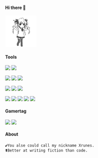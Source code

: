 #### Hi there 👋

<!--
**Xrunes/xrunes** is a ✨ _special_ ✨ repository because its `README.md` (this file) appears on your GitHub profile.

Here are some ideas to get you started:

- 🔭 I’m currently working on ...
- 🌱 I’m currently learning ...
- 👯 I’m looking to collaborate on ...
- 🤔 I’m looking for help with ...
- 💬 Ask me about ...
- 📫 How to reach me: ...
- 😄 Pronouns: ...
- ⚡ Fun fact: ...
-->

<p>
    <img src="https://raw.githubusercontent.com/Xrunes/xrunes/main/Pani_poni_dash.gif" width="100px" height="100px">
</p>

#### Tools

[![](https://img.shields.io/badge/Windows-11-0078D6?style=flat-square&logo=Windows)](https://www.microsoft.com/zh-cn/software-download/windows11)
[![](https://img.shields.io/badge/Ubuntu-20.04%20LTS-E95420?style=flat-square&logo=Ubuntu)](https://cn.ubuntu.com/download)

[![](https://img.shields.io/badge/Intel-i5--10400F-0071C5?style=flat-square&logo=intel)](https://ark.intel.com/content/www/cn/zh/ark/products/199278/intel-core-i5-10400f-processor-12m-cache-up-to-4-30-ghz.html?wapkw=i5%2010400f)
[![](https://img.shields.io/badge/NVIDIA-RTX%202060-76B900?style=flat-square&logo=NVIDIA)](https://www.nvidia.cn/geforce/graphics-cards/rtx-2060/)
[![](https://img.shields.io/badge/TOSHIBA-P300-FF0000?style=flat-square&logo=TOSHIBA)](https://toshiba-semicon-storage.com/cn/canvio/product/internal/p300.html)

<!--[![](https://img.shields.io/badge/Redmi-Note%207-FA6709?style=flat-square&logo=Xiaomi)](https://www.mi.com/redminote7)纪念我退役的Redmi Note 7-->
[![](https://img.shields.io/badge/Redmi-Note%209-FA6709?style=flat-square&logo=Xiaomi)](https://www.mi.com/redminote9-4g)
[![](https://img.shields.io/badge/Microsoft-Surface%20Pro%206-5e5e5e?style=flat-square&logo=microsoft&logoColor=ffffff)](https://www.microsoft.com/en-us/surface/devices/surface-pro-6)
[![](https://img.shields.io/badge/Raspberry%20Pi-4B-C51A4A?style=flat-square&logo=Raspberry%20Pi)](https://www.raspberrypi.org/products/raspberry-pi-4-model-b/)
<!--[![](https://img.shields.io/badge/Audio--Technica-WS660BT-000000?style=flat-square&logo=Audio-Technica)](https://www.audio-technica.com.cn/index.php?op=productdetails&pid=1207&cid=30&sid=50)纪念我退役的WS660BT-->

[![](https://img.shields.io/badge/Git-f05032?style=flat-square&logo=git&logoColor=ffffff)](https://git-scm.com)
[![](https://img.shields.io/badge/Visual%20Studio%20code-007ACC?style=flat-square&logo=visual-studio-code&logoColor=ffffff)](https://code.visualstudio.com/)
[![](https://img.shields.io/badge/HTML-e34f26?style=flat-square&logo=html5&logoColor=ffffff)](https://www.w3.org/TR/html52/)
[![](https://img.shields.io/badge/CSS-1572b6?style=flat-square&logo=css3&logoColor=ffffff)](https://www.w3.org/TR/css-2020/)
[![](https://img.shields.io/badge/JavaScript-f7df1e?style=flat-square&logo=javascript&logoColor=ffffff)](https://www.javascript.com/)

#### Gamertag

[![](https://img.shields.io/badge/Xbox-MinoriKnight-107C10?style=flat-square&logo=xbox)](https://www.trueachievements.com/gamer/MinoriKnight)
[![](https://img.shields.io/badge/Steam-夏露恩-000000?style=flat-square&logo=steam)](https://steamcommunity.com/id/xrunes)

#### About

```text
💕You alse could call my nickname Xrunes. 
⚰️Better at writing fiction than code.
```
